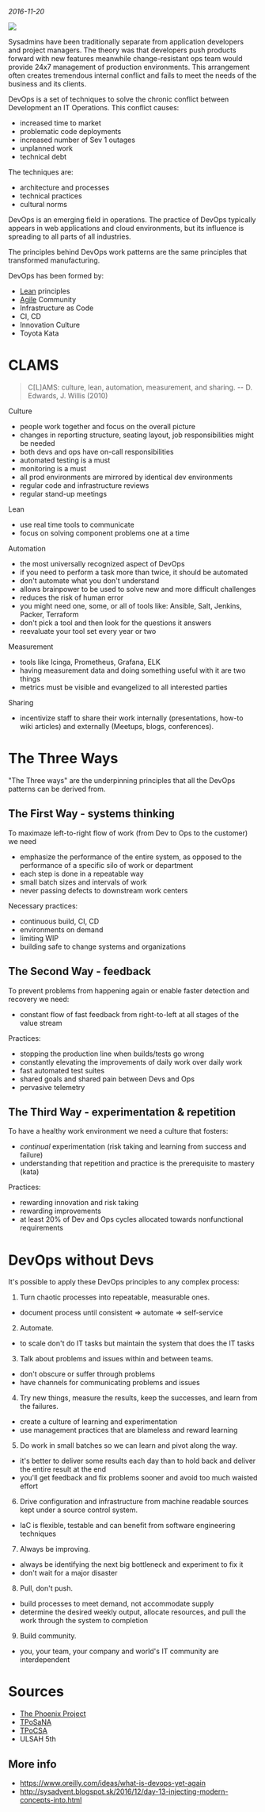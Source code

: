 *2016-11-20*

<img src="https://user-images.githubusercontent.com/1047259/152169337-a7181dcb-9c81-41c9-bbe2-68e153132ecd.png" style="max-width:50%;height:auto">

Sysadmins have been traditionally separate from application developers and
project managers. The theory was that developers push products forward with new
features meanwhile change-resistant ops team would provide 24x7 management of
production environments. This arrangement often creates tremendous internal
conflict and fails to meet the needs of the business and its clients.

DevOps is a set of techniques to solve the chronic conflict between Development
an IT Operations. This conflict causes:

* increased time to market
* problematic code deployments
* increased number of Sev 1 outages
* unplanned work
* technical debt

The techniques are:

* architecture and processes
* technical practices
* cultural norms

DevOps is an emerging field in operations. The practice of DevOps typically
appears in web applications and cloud environments, but its influence is
spreading to all parts of all industries.

The principles behind DevOps work patterns are the same principles that
transformed manufacturing.

DevOps has been formed by:

* [Lean](https://www.amazon.com/Lean-Startup-Entrepreneurs-Continuous-Innovation/dp/0307887898/ref=sr_1_3?ie=UTF8&qid=1539069703&sr=8-3&keywords=lean+startup&dpID=51T-sMqSMiL&preST=_SY291_BO1,204,203,200_QL40_&dpSrc=srch) principles
* [Agile](http://agilemanifesto.org/) Community
* Infrastructure as Code
* CI, CD
* Innovation Culture
* Toyota Kata

# CLAMS

> C[L]AMS: culture, lean, automation, measurement, and sharing. -- D. Edwards, J. Willis (2010)

Culture

* people work together and focus on the overall picture
* changes in reporting structure, seating layout, job responsibilities might be
  needed
* both devs and ops have on-call responsibilities
* automated testing is a must
* monitoring is a must
* all prod environments are mirrored by identical dev environments
* regular code and infrastructure reviews
* regular stand-up meetings

Lean

* use real time tools to communicate
* focus on solving component problems one at a time

Automation

* the most universally recognized aspect of DevOps
* if you need to perform a task more than twice, it should be automated
* don't automate what you don't understand
* allows brainpower to be used to solve new and more difficult challenges
* reduces the risk of human error
* you might need one, some, or all of tools like: Ansible, Salt, Jenkins, Packer, Terraform
* don't pick a tool and then look for the questions it answers
* reevaluate your tool set every year or two

Measurement

* tools like Icinga, Prometheus, Grafana, ELK
* having measurement data and doing something useful with it are two things
* metrics must be visible and evangelized to all interested parties

Sharing

* incentivize staff to share their work internally (presentations, how-to
  wiki articles) and externally (Meetups, blogs, conferences).

# The Three Ways

"The Three ways" are the underpinning principles that all the DevOps patterns
can be derived from.

## The First Way - systems thinking

To maximaze left-to-right flow of work (from Dev to Ops to the customer) we need

* emphasize the performance of the entire system, as opposed to the performance of a specific silo of work or department
* each step is done in a repeatable way
* small batch sizes and intervals of work
* never passing defects to downstream work centers

Necessary practices:

* continuous build, CI, CD
* environments on demand
* limiting WIP
* building safe to change systems and organizations

## The Second Way - feedback

To prevent problems from happening again or enable faster detection and recovery we need:

* constant flow of fast feedback from right-to-left at all stages of the value stream

Practices:

* stopping the production line when builds/tests go wrong
* constantly elevating the improvements of daily work over daily work
* fast automated test suites
* shared goals and shared pain between Devs and Ops
* pervasive telemetry

## The Third Way - experimentation & repetition

To have a healthy work environment we need a culture that fosters:

* *continual* experimentation (risk taking and learning from success and failure)
* understanding that repetition and practice is the prerequisite to mastery (kata)

Practices:

* rewarding innovation and risk taking
* rewarding improvements
* at least 20% of Dev and Ops cycles allocated towards nonfunctional requirements

# DevOps without Devs

It's possible to apply these DevOps principles to any complex process:

1) Turn chaotic processes into repeatable, measurable ones.

* document process until consistent => automate => self-service

2) Automate.

* to scale don't do IT tasks but maintain the system that does the IT tasks

3) Talk about problems and issues within and between teams.

* don't obscure or suffer through problems
* have channels for communicating problems and issues

4) Try new things, measure the results, keep the successes, and learn from the failures.

* create a culture of learning and experimentation
* use management practices that are blameless and reward learning

5) Do work in small batches so we can learn and pivot along the way.

* it's better to deliver some results each day than to hold back and deliver the entire result at the end
* you'll get feedback and fix problems sooner and avoid too much waisted effort

6) Drive configuration and infrastructure from machine readable sources kept under a source control system.

* IaC is flexible, testable and can benefit from software engineering techniques

7) Always be improving.

* always be identifying the next big bottleneck and experiment to fix it
* don't wait for a major disaster

8) Pull, don't push.

* build processes to meet demand, not accommodate supply
* determine the desired weekly output, allocate resources, and pull the work through the system to completion

9) Build community.

* you, your team, your company and world's IT community are interdependent

# Sources

* [The Phoenix Project](https://itrevolution.com/book/the-phoenix-project/)
* [TPoSaNA](http://the-sysadmin-book.com/)
* [TPoCSA](http://the-cloud-book.com/)
* ULSAH 5th

## More info

* https://www.oreilly.com/ideas/what-is-devops-yet-again
* http://sysadvent.blogspot.sk/2016/12/day-13-injecting-modern-concepts-into.html

